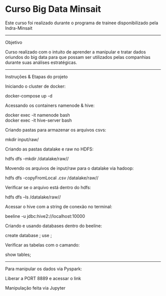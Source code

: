 # Curso Big Data Minsait

Este curso foi realizado durante o programa de trainee disponibilizado pela Indra-Minsait

----------------------------------------------------------------------------------------------

Objetivo 

Curso realizado com o intuito de aprender a manipular e tratar dados oriundos do big data para que possam ser utilizados
pelas companhias durante suas análises estratégicas.

-----------------------------------------------------------------------------------------------

Instruções & Etapas do projeto

Iniciando o cluster de docker:

docker-compose up -d

Acessando os containers namenode & hive:

docker exec -it namenode bash</br>
docker exec -it hive-server bash

Criando pastas para armazenar os arquivos csvs:

mkdir input/raw/<folder>

Criando as pastas datalake e raw no HDFS:

hdfs dfs -mkdir /datalake/raw/<folder>/

Movendo os arquivos de input/raw para o datalake via hadoop:

hdfs dfs -copyFromLocal <file>.csv /datalake/raw/<folder>/ 

Verificar se o arquivo está dentro do hdfs:

hdfs dfs –ls /datalake/raw/<folder>/

Acessar o hive com a string de conexão no terminal:

beeline -u jdbc:hive2://localhost:10000

Criando e usando databases dentro do beeline:

create database <database>;
use <database>;

Verificar as tabelas com o camando:

show tables;

---------------------------------------------------------------------

Para manipular os dados via Pyspark:

Liberar a PORT 8889 e acessar o link

Manipulação feita via Jupyter
